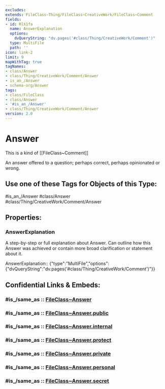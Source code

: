 ```yaml
---
excludes: 
extends: FileClass~Thing/FileClass~CreativeWork/FileClass~Comment
fields:
- id: RlX1fa
  name: AnswerExplanation
  options:
    dvQueryString: "dv.pages('#class/Thing/CreativeWork/Comment')"
  type: MultiFile
  path: ''
icon: link-2
limit: 9
mapWithTag: true
tagNames:
- class/Answer
- class/Thing/CreativeWork/Comment/Answer
- is_an_/Answer
- schema-org/Answer
tags:
- class/FileClass
- class/Answer
- '#is_an_/Answer'
- class/Thing/CreativeWork/Comment/Answer
version: 2.0
---
```


# Answer
This is a kind of [[FileClass~Comment]]

An answer offered to a question; perhaps correct, perhaps opinionated or wrong.


## Use one of these Tags for Objects of this Type:

#is_an_/Answer
#class/Answer
#class/Thing/CreativeWork/Comment/Answer

## Properties:

### AnswerExplanation
A step-by-step or full explanation about Answer. Can outline how this Answer was achieved or contain more broad clarification or statement about it.

AnswerExplanation:: {"type":"MultiFile","options":{"dvQueryString":"dv.pages('#class/Thing/CreativeWork/Comment')"}}


## Confidential Links & Embeds: 

### #is_/same_as :: [FileClass~Answer](/_Standards/fileClass/FileClass~Thing/FileClass~CreativeWork/FileClass~Comment/FileClass~Answer.md) 

### #is_/same_as :: [FileClass~Answer.public](/_public/fileClass/FileClass~Thing/FileClass~CreativeWork/FileClass~Comment/FileClass~Answer.public.md) 

### #is_/same_as :: [FileClass~Answer.internal](/_internal/fileClass/FileClass~Thing/FileClass~CreativeWork/FileClass~Comment/FileClass~Answer.internal.md) 

### #is_/same_as :: [FileClass~Answer.protect](/_protect/fileClass/FileClass~Thing/FileClass~CreativeWork/FileClass~Comment/FileClass~Answer.protect.md) 

### #is_/same_as :: [FileClass~Answer.private](/_private/fileClass/FileClass~Thing/FileClass~CreativeWork/FileClass~Comment/FileClass~Answer.private.md) 

### #is_/same_as :: [FileClass~Answer.personal](/_personal/fileClass/FileClass~Thing/FileClass~CreativeWork/FileClass~Comment/FileClass~Answer.personal.md) 

### #is_/same_as :: [FileClass~Answer.secret](/_secret/fileClass/FileClass~Thing/FileClass~CreativeWork/FileClass~Comment/FileClass~Answer.secret.md)

